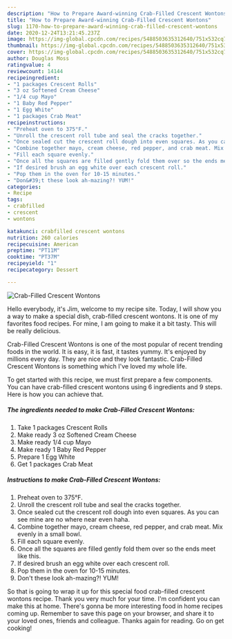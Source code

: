 ```yaml
---
description: "How to Prepare Award-winning Crab-Filled Crescent Wontons"
title: "How to Prepare Award-winning Crab-Filled Crescent Wontons"
slug: 1170-how-to-prepare-award-winning-crab-filled-crescent-wontons
date: 2020-12-24T13:21:45.237Z
image: https://img-global.cpcdn.com/recipes/5488503635312640/751x532cq70/crab-filled-crescent-wontons-recipe-main-photo.jpg
thumbnail: https://img-global.cpcdn.com/recipes/5488503635312640/751x532cq70/crab-filled-crescent-wontons-recipe-main-photo.jpg
cover: https://img-global.cpcdn.com/recipes/5488503635312640/751x532cq70/crab-filled-crescent-wontons-recipe-main-photo.jpg
author: Douglas Moss
ratingvalue: 4
reviewcount: 14144
recipeingredient:
- "1 packages Crescent Rolls"
- "3 oz Softened Cream Cheese"
- "1/4 cup Mayo"
- "1 Baby Red Pepper"
- "1 Egg White"
- "1 packages Crab Meat"
recipeinstructions:
- "Preheat oven to 375°F."
- "Unroll the crescent roll tube and seal the cracks together."
- "Once sealed cut the crescent roll dough into even squares. As you can see mine are no where near even haha."
- "Combine together mayo, cream cheese, red pepper, and crab meat. Mix evenly in a small bowl."
- "Fill each square evenly."
- "Once all the squares are filled gently fold them over so the ends meet like this."
- "If desired brush an egg white over each crescent roll."
- "Pop them in the oven for 10-15 minutes."
- "Don&#39;t these look ah-mazing?! YUM!"
categories:
- Recipe
tags:
- crabfilled
- crescent
- wontons

katakunci: crabfilled crescent wontons 
nutrition: 260 calories
recipecuisine: American
preptime: "PT11M"
cooktime: "PT37M"
recipeyield: "1"
recipecategory: Dessert

---
```



![Crab-Filled Crescent Wontons](https://img-global.cpcdn.com/recipes/5488503635312640/751x532cq70/crab-filled-crescent-wontons-recipe-main-photo.jpg)

Hello everybody, it's Jim, welcome to my recipe site. Today, I will show you a way to make a special dish, crab-filled crescent wontons. It is one of my favorites food recipes. For mine, I am going to make it a bit tasty. This will be really delicious.

Crab-Filled Crescent Wontons is one of the most popular of recent trending foods in the world. It is easy, it is fast, it tastes yummy. It's enjoyed by millions every day. They are nice and they look fantastic. Crab-Filled Crescent Wontons is something which I've loved my whole life.




To get started with this recipe, we must first prepare a few components. You can have crab-filled crescent wontons using 6 ingredients and 9 steps. Here is how you can achieve that.

<!--inarticleads1-->

##### The ingredients needed to make Crab-Filled Crescent Wontons:

1. Take 1 packages Crescent Rolls
1. Make ready 3 oz Softened Cream Cheese
1. Make ready 1/4 cup Mayo
1. Make ready 1 Baby Red Pepper
1. Prepare 1 Egg White
1. Get 1 packages Crab Meat




<!--inarticleads2-->

##### Instructions to make Crab-Filled Crescent Wontons:

1. Preheat oven to 375°F.
1. Unroll the crescent roll tube and seal the cracks together.
1. Once sealed cut the crescent roll dough into even squares. As you can see mine are no where near even haha.
1. Combine together mayo, cream cheese, red pepper, and crab meat. Mix evenly in a small bowl.
1. Fill each square evenly.
1. Once all the squares are filled gently fold them over so the ends meet like this.
1. If desired brush an egg white over each crescent roll.
1. Pop them in the oven for 10-15 minutes.
1. Don&#39;t these look ah-mazing?! YUM!




So that is going to wrap it up for this special food crab-filled crescent wontons recipe. Thank you very much for your time. I'm confident you can make this at home. There's gonna be more interesting food in home recipes coming up. Remember to save this page on your browser, and share it to your loved ones, friends and colleague. Thanks again for reading. Go on get cooking!
